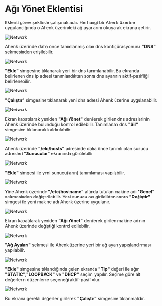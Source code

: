 # Ağı Yönet Eklentisi

Eklenti görev şeklinde çalışmaktadır. Herhangi bir Ahenk üzerine uygulandığında o Ahenk üzerindeki ağ ayarlarını okuyarak ekrana getirir.

![Network](images/network-mevcut-konfigurasyon.png)

Ahenk üzerinde daha önce tanımlanmış olan dns konfigürasyonuna **"DNS"** sekmesinden erişilebilir.

![Network](images/network-dns.png)

**"Ekle"** simgesine tıklanarak yeni bir dns tanımlanabilir. Bu ekranda belirlenen dns ip adresi tanımlandıktan sonra  dns ayarının aktif-pasifliği belirlenebilir.

![Network](images/network-yeni-dns.png)

**"Çalıştır"** simgesine tıklanarak yeni dns adresi Ahenk üzerine uygulanabilir.

![Network](images/network-yeni-dns-1.png)

Ekran kapatılarak yeniden **"Ağı Yönet"** denilerek girilen dns adreslerinin Ahenk üzerinde bulunduğu kontrol edilebilir. Tanımlanan dns **"Sil"** simgesine tıklanarak kaldırılabilir.

![Network](images/network-yeni-dns-2.png)

Ahenk üzerinde **"/etc/hosts"** adresinde daha önce tanımlı olan sunucu adresleri **"Sunucular"** ekranında görülebilir. 

![Network](images/network-sunucular-1.png)

**"Ekle"** simgesi ile yeni  sunucu(ların) tanımlaması yapılabilir.

![Network](images/network-sunucular-2.png)

Yine Ahenk üzerinde **"/etc/hostname"** altında tutulan makine adı **"Genel"** sekmesinden değiştirilebilir. Yeni sunucu adı girildikten sonra **"Değiştir"** simgesi ile yeni makine adı Ahenk üzerine uygulanır.

![Network](images/network-genel.png)

Ekran kapatılarak yeniden **"Ağı Yönet"** denilerek girilen makine  adının Ahenk üzerinde değiştiği kontrol edilebilir.

![Network](images/network-genel-1.png)

**"Ağ Ayaları"** sekmesi ile Ahenk üzerine yeni bir ağ ayarı yapışlandırması yapılabilir.

![Network](images/network-agayarlar.png)

 **"Ekle"** simgesine tıklandığında gelen ekranda **"Tip"** değeri ile ağın **"STATIC"**,**"LOOPBACK"** ve **"DHCP"** seçimi yapılır. Seçime göre alt değerlerin düzenleme seçeneği aktif-pasif olur.
 
![Network](images/network-yeni-agarayuzu.png)

Bu ekrana gerekli değerler girilerek **"Çalıştır"** simgesine tıklanmalıdır.
